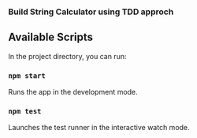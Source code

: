 ### Build String Calculator using TDD approch
## Available Scripts

In the project directory, you can run:

### `npm start`

Runs the app in the development mode.

### `npm test`

Launches the test runner in the interactive watch mode.
